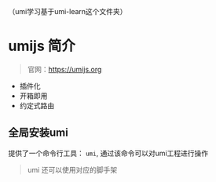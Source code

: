 （umi学习基于umi-learn这个文件夹）

# umijs 简介

> 官网：https://umijs.org

- 插件化
- 开箱即用
- 约定式路由

## 全局安装umi

提供了一个命令行工具： `umi`,  通过该命令可以对umi工程进行操作

> umi 还可以使用对应的脚手架